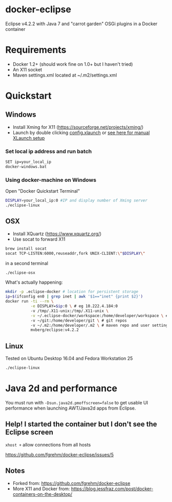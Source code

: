 # docker-eclipse

Eclipse v4.2.2 with Java 7 and "carrot garden" OSGi plugins in a Docker container

# Requirements

* Docker 1.2+ (should work fine on 1.0+ but I haven't tried)
* An X11 socket
* Maven settings.xml located at ~/.m2/settings.xml

# Quickstart

## Windows

* Install Xming for X11 (https://sourceforge.net/projects/xming/)
* Launch by double clicking [config.xlaunch](config.xlaunch) or [see here for manual XLaunch setup](https://github.com/moby/moby/issues/8710#issuecomment-135109677)

### Set local ip address and run batch

```sh
SET ip=your_local_ip
docker-windows.bat
```

### Using docker-machine on Windows

Open "Docker Quickstart Terminal"

```sh
DISPLAY=your_local_ip:0 #IP and display number of Xming server
./eclipse-linux
```

## OSX

* Install XQuartz (https://www.xquartz.org/)
* Use socat to forward X11

```sh
brew install socat
socat TCP-LISTEN:6000,reuseaddr,fork UNIX-CLIENT:\"$DISPLAY\"
```

in a second terminal

```sh
./eclipse-osx
```

What's actually happening:

```sh
mkdir -p .eclipse-docker # location for persistent storage
ip=$(ifconfig en0 | grep inet | awk '$1=="inet" {print $2}')
docker run -ti --rm \
           -e DISPLAY=$ip:0 \ # eg 10.222.4.184:0
           -v /tmp/.X11-unix:/tmp/.X11-unix \
           -v ~/.eclipse-docker/workspace:/home/developer/workspace \ # eclipse workspaces
           -v ~/git:/home/developer/git \ # git repos
           -v ~/.m2:/home/developer/.m2 \ # maven repo and user settings
           mvberg/eclipse:v4.2.2
```

## Linux

Tested on Ubuntu Desktop 16.04 and Fedora Workstation 25

```sh
./eclipse-linux
```

# Java 2d and performance

You must run with `-Dsun.java2d.pmoffscreen=false` to get usable UI performance when launching AWT/Java2d apps from Eclipse.

## Help! I started the container but I don't see the Eclipse screen

`xhost +` allow connections from all hosts

https://github.com/fgrehm/docker-eclipse/issues/5

## Notes

* Forked from: https://github.com/fgrehm/docker-eclipse
* More X11 and Docker from: https://blog.jessfraz.com/post/docker-containers-on-the-desktop/
